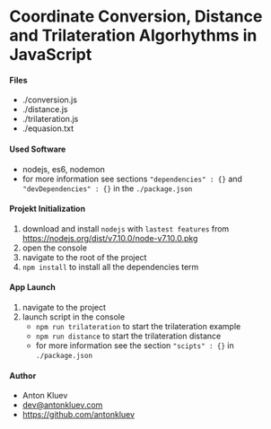 
# Coordinate Conversion, Distance and Trilateration Algorhythms in JavaScript

#### Files
- ./conversion.js
- ./distance.js
- ./trilateration.js
- ./equasion.txt

#### Used Software
- nodejs, es6, nodemon
- for more information see sections `"dependencies" : {}` and `"devDependencies" : {}` in the `./package.json`

#### Projekt Initialization
1. download and install `nodejs` with `lastest features` from https://nodejs.org/dist/v7.10.0/node-v7.10.0.pkg
2. open the console
3. navigate to the root of the project
4. `npm install` to install all the dependencies
term

#### App Launch
1. navigate to the project
2. launch script in the console
	- `npm run trilateration` to start the trilateration example
	- `npm run distance` to start the trilateration distance
	- for more information see the section `"scipts" : {}` in `./package.json`

#### Author
- Anton Kluev
- dev@antonkluev.com
- https://github.com/antonkluev


